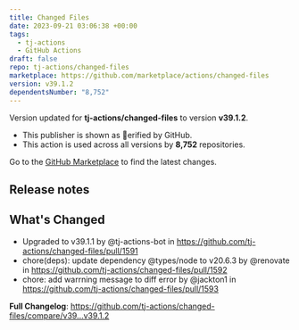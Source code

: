 ```yaml
---
title: Changed Files
date: 2023-09-21 03:06:38 +00:00
tags:
  - tj-actions
  - GitHub Actions
draft: false
repo: tj-actions/changed-files
marketplace: https://github.com/marketplace/actions/changed-files
version: v39.1.2
dependentsNumber: "8,752"
---
```



Version updated for **tj-actions/changed-files** to version **v39.1.2**.
- This publisher is shown as erified by GitHub.
- This action is used across all versions by **8,752** repositories.

Go to the [GitHub Marketplace](https://github.com/marketplace/actions/changed-files) to find the latest changes.

## Release notes

## What's Changed
* Upgraded to v39.1.1 by @tj-actions-bot in https://github.com/tj-actions/changed-files/pull/1591
* chore(deps): update dependency @types/node to v20.6.3 by @renovate in https://github.com/tj-actions/changed-files/pull/1592
* chore: add warrning message to diff error by @jackton1 in https://github.com/tj-actions/changed-files/pull/1593


**Full Changelog**: https://github.com/tj-actions/changed-files/compare/v39...v39.1.2
